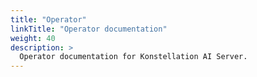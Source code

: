 ```yaml
---
title: "Operator"
linkTitle: "Operator documentation"
weight: 40
description: >
  Operator documentation for Konstellation AI Server.
---
```

